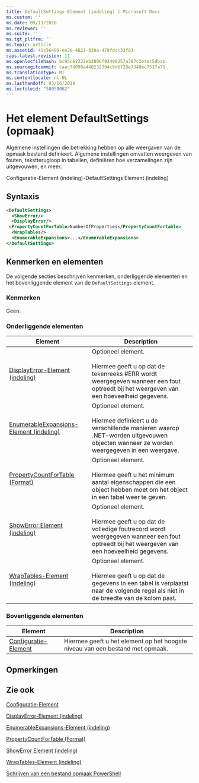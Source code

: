 ```yaml
---
title: DefaultSettings-Element (indeling) | Microsoft Docs
ms.custom: ''
ms.date: 09/13/2016
ms.reviewer: ''
ms.suite: ''
ms.tgt_pltfrm: ''
ms.topic: article
ms.assetid: 41c56499-ee20-4821-830a-478fdcc33f83
caps.latest.revision: 11
ms.openlocfilehash: bc95c62222eb2806f92499257a397c2e4ec5dbab
ms.sourcegitcommit: caac7d098a448232304c9d6728e7340ec7517a71
ms.translationtype: MT
ms.contentlocale: nl-NL
ms.lasthandoff: 03/16/2019
ms.locfileid: "58059062"
---
```

# <a name="defaultsettings-element-format"></a>Het element DefaultSettings (opmaak)

Algemene instellingen die betrekking hebben op alle weergaven van de opmaak bestand definieert. Algemene instellingen omvatten weergeven van fouten, tekstterugloop in tabellen, definiëren hoe verzamelingen zijn uitgevouwen, en meer.

Configuratie-Element (indeling)-DefaultSettings Element (indeling)

## <a name="syntax"></a>Syntaxis

```xml
<DefaultSettings>
  <ShowError/>
  <DisplayError/>
 <PropertyCountForTable>NumberOfProperties</PropertyCountFortable>
  <WrapTables/>
  <EnumerableExpansions>...</EnumerableExpansions>
</DefaultSettings>
```

## <a name="attributes-and-elements"></a>Kenmerken en elementen

De volgende secties beschrijven kenmerken, onderliggende elementen en het bovenliggende element van de `DefaultSettings` element.

### <a name="attributes"></a>Kenmerken

Geen.

### <a name="child-elements"></a>Onderliggende elementen

|Element|Description|
|-------------|-----------------|
|[DisplayError-Element (indeling)](./displayerror-element-format.md)|Optioneel element.<br /><br /> Hiermee geeft u op dat de tekenreeks #ERR wordt weergegeven wanneer een fout optreedt bij het weergeven van een hoeveelheid gegevens.|
|[EnumerableExpansions-Element (indeling)](./enumerableexpansions-element-format.md)|Optioneel element.<br /><br /> Hiermee definieert u de verschillende manieren waarop .NET-worden uitgevouwen objecten wanneer ze worden weergegeven in een weergave.|
|[PropertyCountForTable (Format)](./propertycountfortable-element-format.md)|Optioneel element.<br /><br /> Hiermee geeft u het minimum aantal eigenschappen die een object hebben moet om het object in een tabel weer te geven.|
|[ShowError Element (indeling)](./showerror-element-format.md)|Optioneel element.<br /><br /> Hiermee geeft u op dat de volledige foutrecord wordt weergegeven wanneer een fout optreedt bij het weergeven van een hoeveelheid gegevens.|
|[WrapTables-Element (indeling)](./wraptables-element-format.md)|Optioneel element.<br /><br /> Hiermee geeft u op dat de gegevens in een tabel is verplaatst naar de volgende regel als niet in de breedte van de kolom past.|

### <a name="parent-elements"></a>Bovenliggende elementen

|Element|Description|
|-------------|-----------------|
|[Configuratie-Element](./configuration-element-format.md)|Hiermee geeft u het element op het hoogste niveau van een bestand met opmaak.|

## <a name="remarks"></a>Opmerkingen

## <a name="see-also"></a>Zie ook

[Configuratie-Element](./configuration-element-format.md)

[DisplayError-Element (indeling)](./displayerror-element-format.md)

[EnumerableExpansions-Element (indeling)](./enumerableexpansions-element-format.md)

[PropertyCountForTable (Format)](./propertycountfortable-element-format.md)

[ShowError Element (indeling)](./showerror-element-format.md)

[WrapTables-Element (indeling)](./wraptables-element-format.md)

[Schrijven van een bestand opmaak PowerShell](./writing-a-powershell-formatting-file.md)
